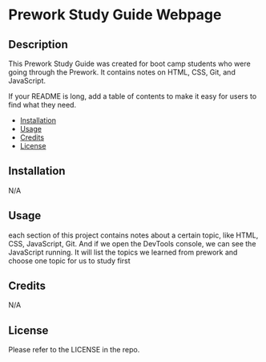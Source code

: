 # Prework Study Guide Webpage

## Description

This Prework Study Guide was created for boot camp students who were going through the Prework. It contains notes on HTML, CSS, Git, and JavaScript.



If your README is long, add a table of contents to make it easy for users to find what they need.

- [Installation](#installation)
- [Usage](#usage)
- [Credits](#credits)
- [License](#license)

## Installation

N/A

## Usage

each section of this project contains notes about a certain topic, like HTML, CSS, JavaScript, Git. And if we open the DevTools console, we can see the JavaScript running. It will list the topics we learned from prework and choose one topic for us to study first



## Credits

N/A

## License

Please refer to the LICENSE in the repo.

